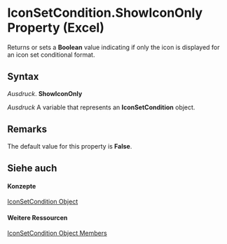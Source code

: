 
# IconSetCondition.ShowIconOnly Property (Excel)

Returns or sets a  **Boolean** value indicating if only the icon is displayed for an icon set conditional format.


## Syntax

 _Ausdruck_. **ShowIconOnly**

 _Ausdruck_ A variable that represents an **IconSetCondition** object.


## Remarks

The default value for this property is  **False**.


## Siehe auch


#### Konzepte


[IconSetCondition Object](e3c4ef69-4d95-87c9-5059-805775288e24.md)
#### Weitere Ressourcen


[IconSetCondition Object Members](http://msdn.microsoft.com/library/5ea20648-be46-7b8b-be31-368fc98329ab%28Office.15%29.aspx)